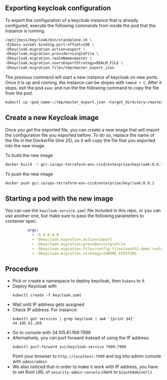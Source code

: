 ## Exporting keycloak configuration
To export the configuration of a keycloak instance that is already configured, execute the following
 commands from inside the pod that the instance is running.

```bash
/opt/jboss/keycloak/bin/standalone.sh \
-Djboss.socket.binding.port-offset=100 \
-Dkeycloak.migration.action=export \
-Dkeycloak.migration.provider=singleFile \
-Dkeycloak.migration.realmName=master \
-Dkeycloak.migration.usersExportStrategy=REALM_FILE \
-Dkeycloak.migration.file=/tmp/master_export.json
```
The previous command will start a new instance of keycloak on new ports. Once it is up and running, 
the instance can be stopes with `Cmmnd + C`. After it stops, exit the pod `exec` and run the 
the following command to copy the file from the pod.

```bash
kubectl cp <pod_name>:/tmp/master_export.json <target_directory>/master_export.json
```
## Create a new Keycloak image
Once you got the exported file, you can create a new image that will import the configuration file 
you exported before. To do so, replace the name of the file in the Dockerfile (line 25), so it will
 copy the file that you exported into the new image.

To build the new image
```bash
docker build -t gcr.io/ops-terraform-env-cicd/enterprise/keycloak:0.0.1 .
```

To push the new image
```bash
docker push gcr.io/ops-terraform-env-cicd/enterprise/keycloak:0.0.1
```
## Starting a pod with the new image
You can use the `keycloak-service.yaml` file included in this repo, or you can use another one, but 
make sure to pass the following parameters to container spec:
```yml
          args:
            - -b 0.0.0.0
            - -Dkeycloak.migration.action=import
            - -Dkeycloak.migration.provider=singleFile
            - -Dkeycloak.migration.file=/config-files/oauth2-demo-realm-config.json
            - -Dkeycloak.migration.strategy=IGNORE_EXISTING
```

## Procedure
- Pick or create a namespace to deploy keycloak, then `kubens` to it
- Deploy Keycloak with
  ```
  kubectl create -f keycloak.yaml
  ```
- Wait until IP address gets assigned
- Check IP address. For instance:
  ```
  kubectl get services | grep keycloak | awk '{print $4}'
  34.105.61.169
  ```
- Go to console with 34.105.61.169:7999
- Alternatively, you can port forward instead of using the IP address:
  ```
  kubectl port-forward svc/keycloak-service 7999:7999
  ```
  Point your browser to `http://localhost:7999` and log into admin console with `admin/admin`
- We also noticed that in order to make it work with IP address, you have to set Root URL of `security-admin-console` client to `${authAdminUrl}`
  